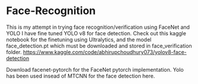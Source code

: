 # Face-Recognition
This is my attempt in trying face recognition/verification using FaceNet and YOLO
I have fine tuned YOLO v8 for face detection. Check out this kaggle notebook for the finetuning using Ultralytics, and the model face_detection.pt which must be downloaded and stored in face_verification folder.
https://www.kaggle.com/code/abhirupchoudhury073/yolov8-face-detection

Download facenet-pytorch for the FaceNet pytorch implementation. Yolo has been used insead of MTCNN for the face detection here.
